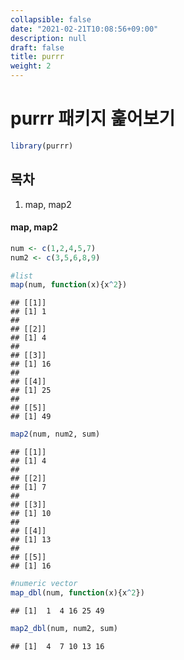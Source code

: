 ```yaml
---
collapsible: false
date: "2021-02-21T10:08:56+09:00"
description: null
draft: false
title: purrr
weight: 2
---
```


# purrr 패키지 훑어보기

```r
library(purrr)
```

## 목차
1. map, map2

#### map, map2

```r
num <- c(1,2,4,5,7)
num2 <- c(3,5,6,8,9)

#list
map(num, function(x){x^2})
```

```
## [[1]]
## [1] 1
## 
## [[2]]
## [1] 4
## 
## [[3]]
## [1] 16
## 
## [[4]]
## [1] 25
## 
## [[5]]
## [1] 49
```

```r
map2(num, num2, sum)
```

```
## [[1]]
## [1] 4
## 
## [[2]]
## [1] 7
## 
## [[3]]
## [1] 10
## 
## [[4]]
## [1] 13
## 
## [[5]]
## [1] 16
```

```r
#numeric vector
map_dbl(num, function(x){x^2})
```

```
## [1]  1  4 16 25 49
```

```r
map2_dbl(num, num2, sum)
```

```
## [1]  4  7 10 13 16
```


